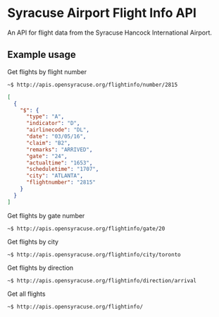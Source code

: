 # Syracuse Airport Flight Info API

An API for flight data from the Syracuse Hancock International Airport.

## Example usage

Get flights by flight number

```
~$ http://apis.opensyracuse.org/flightinfo/number/2815
```

```json
[
  {
    "$": {
      "type": "A",
      "indicator": "D",
      "airlinecode": "DL",
      "date": "03/05/16",
      "claim": "B2",
      "remarks": "ARRIVED",
      "gate": "24",
      "actualtime": "1653",
      "scheduletime": "1707",
      "city": "ATLANTA",
      "flightnumber": "2815"
    }
  }
]
```

Get flights by gate number

```
~$ http://apis.opensyracuse.org/flightinfo/gate/20
```

Get flights by city

```
~$ http://apis.opensyracuse.org/flightinfo/city/toronto
```

Get flights by direction

```
~$ http://apis.opensyracuse.org/flightinfo/direction/arrival
```
Get all flights

```
~$ http://apis.opensyracuse.org/flightinfo/
```
